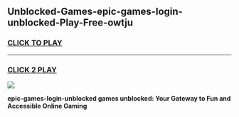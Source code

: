 
## Unblocked-Games-epic-games-login-unblocked-Play-Free-owtju
<h3>
<a href="https://premium76.site?title=epic-games-login-unblocked&ref=22A">CLICK TO PLAY</a></h3>
<hr>

<h3>
<a href="https://premium76.site?title=epic-games-login-unblocked&ref=22A">CLICK 2 PLAY</a>
  
</h3>

<a href="https://premium76.site?title=epic-games-login-unblocked&ref=22A"><img src="https://clearcache.store/games.png"></a>


**epic-games-login-unblocked games unblocked: Your Gateway to Fun and Accessible Online Gaming**
